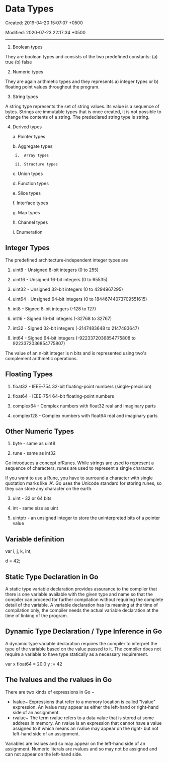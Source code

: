 # Data Types

Created: 2019-04-20 15:07:07 +0500

Modified: 2020-07-23 22:17:34 +0500

---

1. Boolean types

They are boolean types and consists of the two predefined constants: (a) true (b) false

2. Numeric types

They are again arithmetic types and they represents a) integer types or b) floating point values throughout the program.

3. String types

A string type represents the set of string values. Its value is a sequence of bytes. Strings are immutable types that is once created, it is not possible to change the contents of a string. The predeclared string type is string.

4. Derived types

    a.  Pointer types

    b.  Aggregate types

        i.  Array types

        ii. Structure types

    c.  Union types

    d.  Function types

    e.  Slice types

    f.  Interface types

    g.  Map types

    h.  Channel types

    i.  Enumeration

## Integer Types

The predefined architecture-independent integer types are

1. uint8 - Unsigned 8-bit integers (0 to 255)

2. uint16 - Unsigned 16-bit integers (0 to 65535)

3. uint32 - Unsigned 32-bit integers (0 to 4294967295)

4. uint64 - Unsigned 64-bit integers (0 to 18446744073709551615)

5. int8 - Signed 8-bit integers (-128 to 127)

6. int16 - Signed 16-bit integers (-32768 to 32767)

7. int32 - Signed 32-bit integers (-2147483648 to 2147483647)

8. int64 - Signed 64-bit integers (-9223372036854775808 to 9223372036854775807)

The value of an n-bit integer is n bits and is represented using two's complement arithmetic operations.

## Floating Types

1. float32 - IEEE-754 32-bit floating-point numbers (single-precision)

2. float64 - IEEE-754 64-bit floating-point numbers

3. complex64 - Complex numbers with float32 real and imaginary parts

4. complex128 - Complex numbers with float64 real and imaginary parts

## Other Numeric Types

1. byte - same as uint8

2. rune - same as int32

Go introduces a concept ofRunes. While strings are used to represent a sequence of characters, runes are used to represent a single character.

If you want to use a Rune, you have to surround a character with single quotation marks like 'A'. Go uses the Unicode standard for storing runes, so they can store any character on the earth.

3. uint - 32 or 64 bits

4. int - same size as uint

5. uintptr - an unsigned integer to store the uninterpreted bits of a pointer value

## Variable definition

var i, j, k, int;

d = 42;

## Static Type Declaration in Go

A static type variable declaration provides assurance to the compiler that there is one variable available with the given type and name so that the compiler can proceed for further compilation without requiring the complete detail of the variable. A variable declaration has its meaning at the time of compilation only, the compiler needs the actual variable declaration at the time of linking of the program.

## Dynamic Type Declaration / Type Inference in Go

A dynamic type variable declaration requires the compiler to interpret the type of the variable based on the value passed to it. The compiler does not require a variable to have type statically as a necessary requirement.

var x float64 = 20.0
y := 42

## The lvalues and the rvalues in Go

There are two kinds of expressions in Go −

- lvalue− Expressions that refer to a memory location is called "lvalue" expression. An lvalue may appear as either the left-hand or right-hand side of an assignment.
- rvalue− The term rvalue refers to a data value that is stored at some address in memory. An rvalue is an expression that cannot have a value assigned to it which means an rvalue may appear on the right- but not left-hand side of an assignment.

Variables are lvalues and so may appear on the left-hand side of an assignment. Numeric literals are rvalues and so may not be assigned and can not appear on the left-hand side.
